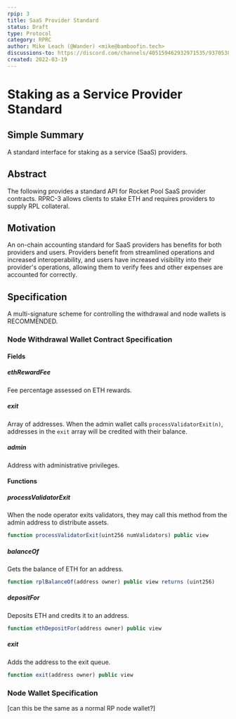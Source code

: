 ```yaml
---
rpip: 3
title: SaaS Provider Standard
status: Draft
type: Protocol
category: RPRC
author: Mike Leach (@Wander) <mike@bamboofin.tech>
discussions-to: https://discord.com/channels/405159462932971535/937053845610180628/956263874733174884
created: 2022-03-19
---
```

# Staking as a Service Provider Standard

## Simple Summary

A standard interface for staking as a service (SaaS) providers.

## Abstract

The following provides a standard API for Rocket Pool SaaS provider contracts. RPRC-3 allows clients to stake ETH and requires providers to supply RPL collateral.

## Motivation

An on-chain accounting standard for SaaS providers has benefits for both providers and users. Providers benefit from streamlined operations and increased interoperability, and users have increased visibility into their provider's operations, allowing them to verify fees and other expenses are accounted for correctly.

## Specification

A multi-signature scheme for controlling the withdrawal and node wallets is RECOMMENDED.

### Node Withdrawal Wallet Contract Specification

#### Fields

##### ethRewardFee

Fee percentage assessed on ETH rewards.

##### exit

Array of addresses. When the admin wallet calls `processValidatorExit(n)`, addresses in the `exit` array will be credited with their balance.

##### admin

Address with administrative privileges.

#### Functions

##### processValidatorExit

When the node operator exits validators, they may call this method from the admin address to distribute assets.

``` js
function processValidatorExit(uint256 numValidators) public view
```

##### balanceOf

Gets the balance of ETH for an address.

``` js
function rplBalanceOf(address owner) public view returns (uint256)
```

##### depositFor

Deposits ETH and credits it to an address.

``` js
function ethDepositFor(address owner) public view
```

##### exit

Adds the address to the exit queue.

``` js
function exit(address owner) public view
```

### Node Wallet Specification

[can this be the same as a normal RP node wallet?]
